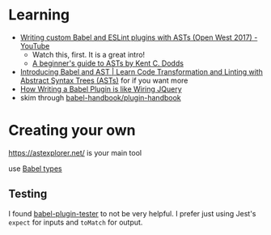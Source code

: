 # Learning
- [Writing custom Babel and ESLint plugins with ASTs (Open West 2017) - YouTube](https://www.youtube.com/watch?v=VBscbcm2Mok)
  - Watch this, first. It is a great intro!
  - [A beginner's guide to ASTs by Kent C. Dodds](http://slides.com/kentcdodds/a-beginners-guide-to-asts#/5/1)
- [Introducing Babel and AST | Learn Code Transformation and Linting with Abstract Syntax Trees (ASTs)](https://frontendmasters.com/courses/linting-asts/introducing-babel-and-ast/) for if you want more
- [How Writing a Babel Plugin is like Wiring JQuery](http://henryzoo.com/babel-plugin-slides/assets/player/KeynoteDHTMLPlayer.html#0)
- skim through [babel-handbook/plugin-handbook](https://github.com/thejameskyle/babel-handbook/blob/master/translations/en/plugin-handbook.md)

# Creating your own
https://astexplorer.net/ is your main tool

use [Babel types](https://babeljs.io/docs/core-packages/babel-types/)

## Testing
I found [babel-plugin-tester](https://github.com/babel-utils/babel-plugin-tester) to not be very helpful. I prefer just using Jest's `expect` for inputs and `toMatch` for output.